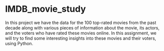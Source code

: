 # IMDB_movie_study
In this project we have the data for the 100 top-rated movies from the past decade along with various pieces of information about the movie, its actors, and the voters who have rated these movies online. In this assignment, we will try to find some interesting insights into these movies and their voters, using Python.
